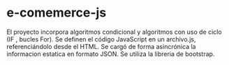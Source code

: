 # e-comemerce-js
El proyecto incorpora algoritmos condicional y algoritmos con uso de ciclo (IF , bucles For). 
Se definen el código JavaScript en un archivo.js, referenciándolo desde el HTML. Se cargó de forma asincrónica la informacion estatica en formato JSON.
Se utiliza la libreria de bootstrap.
